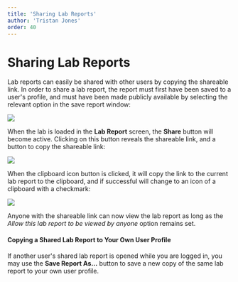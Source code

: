 ```yaml
---
title: 'Sharing Lab Reports'
author: 'Tristan Jones'
order: 40
---
```


# Sharing Lab Reports

Lab reports can easily be shared with other users by copying the shareable link. In order to share a lab report, the report must first have been saved to a user's profile, and must have been made publicly available by selecting the relevant option in the save report window:

![](images/help/save-report-public.png)

When the lab is loaded in the **Lab Report** screen, the **Share** button will become active. Clicking on this button reveals the shareable link, and a button to copy the shareable link:

![](images/help/share-report.png)

When the clipboard icon button is clicked, it will copy the link to the current lab report to the clipboard, and if successful will change to an icon of a clipboard with a checkmark:

![](images/help/share-report-success.png)

Anyone with the shareable link can now view the lab report as long as the _Allow this lab report to be viewed by anyone_ option remains set.

#### Copying a Shared Lab Report to Your Own User Profile

If another user's shared lab report is opened while you are logged in, you may use the **Save Report As...** button to save a new copy of the same lab report to your own user profile.
